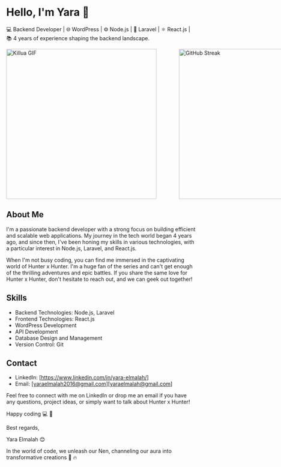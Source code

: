 # Hello, I'm Yara 👋

💻 Backend Developer | 🌐 WordPress | ⚙️ Node.js | 🚀 Laravel | ⚛️ React.js | 📚 4 years of experience shaping the backend landscape.

<div style="display: flex; align-items: center;">
  <img src="https://www.gifcen.com/wp-content/uploads/2022/08/killua-gif-2.gif" alt="Killua GIF" width="400" height="400" style="margin-right: 40px">
  <img src="https://github-readme-streak-stats.herokuapp.com/?user=YaraElmalah" alt="GitHub Streak" width="400" height="400" style="margin-left: 20px">
</div>
 
## About Me

I'm a passionate backend developer with a strong focus on building efficient and scalable web applications. My journey in the tech world began 4 years ago, and since then, I've been honing my skills in various technologies, with a particular interest in Node.js, Laravel, and React.js.

When I'm not busy coding, you can find me immersed in the captivating world of Hunter x Hunter. I'm a huge fan of the series and can't get enough of the thrilling adventures and epic battles. If you share the same love for Hunter x Hunter, don't hesitate to reach out, and we can geek out together!


## Skills

- Backend Technologies: Node.js, Laravel
- Frontend Technologies: React.js
- WordPress Development
- API Development
- Database Design and Management
- Version Control: Git


## Contact

- LinkedIn: [https://www.linkedin.com/in/yara-elmalah/]
- Email: [yaraelmalah2016@gmail.com][yaraelmalah@gmail.com]

Feel free to connect with me on LinkedIn or drop me an email if you have any questions, project ideas, or simply want to talk about Hunter x Hunter!

Happy coding :computer: :clinking_glasses:

Best regards,

Yara Elmalah 😊

In the world of code, we unleash our Nen, channeling our aura into transformative creations :sauropod: :fire:	


